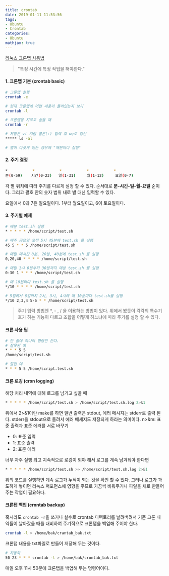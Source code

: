 ```yaml
---
title: crontab
date: 2019-01-11 11:53:56
tags:
- Ubuntu
- Crontab
categories:
- Ubuntu
mathjax: true
---
```


[리눅스 크론탭 사용법](https://jdm.kr/blog/2)

> "특정 시간에 특정 작업을 해야한다."



#### 1. 크론탭 기본 (crontab basic)

```bash
# 크론탭 실행
crontab -e

# 현재 크론탭에 어떤 내용이 들어있는지 보기
crontab -l

# 크론탭을 지우고 싶을 때
crontab -r

# 저장은 vi 처럼 콜론(:) 입력 후 wq로 갱신
***** ls -al

# 별이 다섯개 있는 경우에 "매분마다 실행"
```

#### 2. 주기 결정

```bash
*			*			*			*			*
분(0-59)	   시간(0-23)   일(1-31)	  월(1-12)	  요일(0-7)
```

각 별 위치에 따라 주기를 다르게 설정 할 수 있다. 순서대로 **분-시간-일-월-요일** 순이다. 그리고 괄호 안의 숫자 범위 내로 별 대신 입력할 수 있다.

요일에서 0과 7은 일요일이다. 1부터 월요일이고, 6이 토요일이다.

#### 3. 주기별 예제

```bash
# 매분 test.sh 실행
* * * * * /home/script/test.sh

# 매주 금요일 오전 5시 45분에 test.sh 를 실행
45 5 * * 5 /home/script/test.sh

# 매일 매시간 0분, 20분, 40분에 test.sh 를 실행
0,20,40 * * * * /home/script/test.sh

# 매일 1시 0분부터 30분까지 매분 test.sh 를 실행
0-30 1 * * * /home/script/test.sh

# 매 10분마다 test.sh 를 실행
*/10 * * * * /home/script/test.sh

# 5일에서 6일까지 2시, 3시, 4시에 매 10분마다 test.sh를 실행
*/10 2,3,4 5-6 * * /home/script/test.sh
```

> 주기 입력 방법엔 *, - , / 을 이용하는 방법이 있다. 위에서 봤듯이 각각의 특수기호가 하는 기능이 다르고 조합을 어떻게 하느냐에 따라 주기를 설정 할 수 있다.

#### 크론 사용 팁

```bash
# 한 줄에 하나의 명령만 쓴다. 
# 잘못된 예
* * * 5 5
/home/script/test.sh

# 잘된 예
* * * 5 5 /home/script.test.sh
```

#### 크론 로깅 (cron logging)

해당 처리 내역에 대해 로그를 남기고 싶을 때

```bash
* * * * * /home/script/test.sh > /home/script/test.sh.log 2>&1
```

위에서 2>&1이란
make를 하면 일반 출력은 stdout, 에러 메시지는 stderr로 출력 된다.
stderr을 stdout으로 돌려서 에러 메세지도 저장되게 하라는 의미이다.
n>&m: 표준 출력과 표준 에러를 서로 바꾸기

- 0: 표준 입력
- 1: 표준 출력
- 2: 표준 에러

너무 자주 실행 되고 지속적으로 로깅이 되야 해서 로그를 계속 남겨둬야 한다면

```bash
* * * * * /home/script/test.sh >> /home/script/test.sh.log 2>&1
```

위의 코드를 실행하면 계속 로그가 누적이 되는 것을 확인 할 수 있다. 그러나 로그가 과도하게 쌓이면 리눅스 퍼포먼스에 영향을 주므로 가끔씩 비워주거나 파일을 새로 만들어주는 작업이 필요하다.

#### 크론탭 백업 (crontab backup)

혹시라도 `crontab -r`을 쓰거나 실수로 crontab 디렉토리를 날려버려서 기존 크론 내역들이 날아갔을 때를 대비하여 주기적으로 크론탭을 백업해 주어야 한다.

```bash
crontab -l > /home/bak/crantab_bak.txt
```

크론탭 내용을 txt파일로 만들어 저장해 두는 것이다.

```bash
# 자동화
50 23 * * * crontab -l > /home/bak/crontab_bak.txt
```

매일 오후 11시 50분에 크론탭을 백업해 두는 명령어이다.



